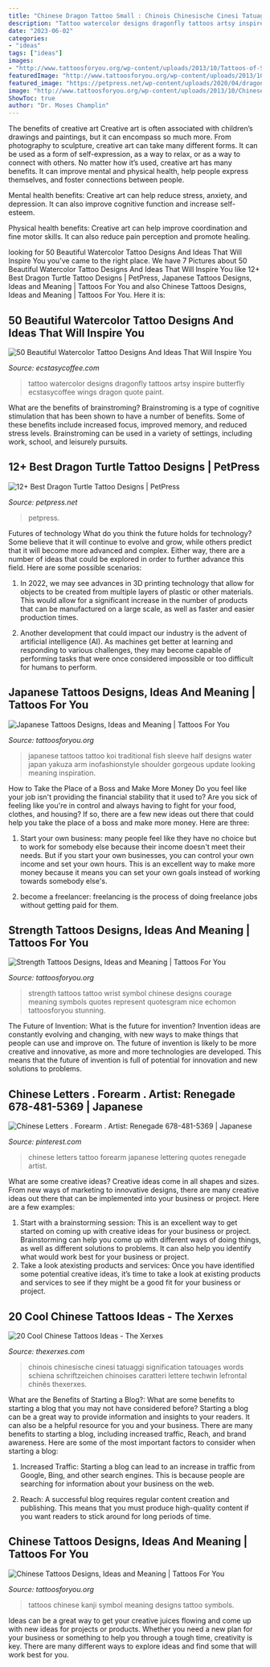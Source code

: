 ```yaml
---
title: "Chinese Dragon Tattoo Small : Chinois Chinesische Cinesi Tatuaggi Signification Tatouages Words Schiena Schriftzeichen Chinoises Caratteri Lettere Techwin Lefrontal Chinês Thexerxes"
description: "Tattoo watercolor designs dragonfly tattoos artsy inspire butterfly ecstasycoffee wings dragon quote paint"
date: "2023-06-02"
categories:
- "ideas"
tags: ["ideas"]
images:
- "http://www.tattoosforyou.org/wp-content/uploads/2013/10/Tattoos-of-Strength.jpg"
featuredImage: "http://www.tattoosforyou.org/wp-content/uploads/2013/10/Chinese-Symbol-Tattoos.jpg"
featured_image: "https://petpress.net/wp-content/uploads/2020/04/dragon-turtle-tattoo-leg-scaled.jpg"
image: "http://www.tattoosforyou.org/wp-content/uploads/2013/10/Chinese-Symbol-Tattoos.jpg"
ShowToc: true
author: "Dr. Moses Champlin"
---
```



The benefits of creative art
Creative art is often associated with children’s drawings and paintings, but it can encompass so much more. From photography to sculpture, creative art can take many different forms. It can be used as a form of self-expression, as a way to relax, or as a way to connect with others.
No matter how it’s used, creative art has many benefits. It can improve mental and physical health, help people express themselves, and foster connections between people.

Mental health benefits: Creative art can help reduce stress, anxiety, and depression. It can also improve cognitive function and increase self-esteem.

Physical health benefits: Creative art can help improve coordination and fine motor skills. It can also reduce pain perception and promote healing.

	

		
looking for 50 Beautiful Watercolor Tattoo Designs And Ideas That Will Inspire You you've came to the right place. We have 7 Pictures about 50 Beautiful Watercolor Tattoo Designs And Ideas That Will Inspire You like 12+ Best Dragon Turtle Tattoo Designs | PetPress, Japanese Tattoos Designs, Ideas and Meaning | Tattoos For You and also Chinese Tattoos Designs, Ideas and Meaning | Tattoos For You. Here it is:
		
    
## 50 Beautiful Watercolor Tattoo Designs And Ideas That Will Inspire You

<img loading=lazy src="http://www.ecstasycoffee.com/wp-content/uploads/2016/08/Watercolor-Dragonfly-Tattoo.jpg" onerror="this.onerror=null;this.src='https://tse2.mm.bing.net/th?id=OIP.bQ7cZDdrhWz_k0oOaqyDiAHaJ4&amp;pid=15.1';" alt="50 Beautiful Watercolor Tattoo Designs And Ideas That Will Inspire You">

_Source: ecstasycoffee.com_

>tattoo watercolor designs dragonfly tattoos artsy inspire butterfly ecstasycoffee wings dragon quote paint. 

	

What are the benefits of brainstroming?
Brainstroming is a type of cognitive stimulation that has been shown to have a number of benefits. Some of these benefits include increased focus, improved memory, and reduced stress levels. Brainstroming can be used in a variety of settings, including work, school, and leisurely pursuits.

    
## 12+ Best Dragon Turtle Tattoo Designs | PetPress

<img loading=lazy src="https://petpress.net/wp-content/uploads/2020/04/dragon-turtle-tattoo-leg-scaled.jpg" onerror="this.onerror=null;this.src='https://tse3.mm.bing.net/th?id=OIP.dkVrJ0Q0DCBUOpRQDCOA3wHaJ4&amp;pid=15.1';" alt="12+ Best Dragon Turtle Tattoo Designs | PetPress">

_Source: petpress.net_

>petpress. 

	

Futures of technology
What do you think the future holds for technology? Some believe that it will continue to evolve and grow, while others predict that it will become more advanced and complex. Either way, there are a number of ideas that could be explored in order to further advance this field. Here are some possible scenarios:
1) In 2022, we may see advances in 3D printing technology that allow for objects to be created from multiple layers of plastic or other materials. This would allow for a significant increase in the number of products that can be manufactured on a large scale, as well as faster and easier production times.

2) Another development that could impact our industry is the advent of artificial intelligence (AI). As machines get better at learning and responding to various challenges, they may become capable of performing tasks that were once considered impossible or too difficult for humans to perform.

    
## Japanese Tattoos Designs, Ideas And Meaning | Tattoos For You

<img loading=lazy src="http://www.tattoosforyou.org/wp-content/uploads/2013/09/Japanese-Half-Sleeve-Tattoos.jpg" onerror="this.onerror=null;this.src='https://tse4.mm.bing.net/th?id=OIP.TYW5XVCpoxdlYwLwWnXxlAHaLK&amp;pid=15.1';" alt="Japanese Tattoos Designs, Ideas and Meaning | Tattoos For You">

_Source: tattoosforyou.org_

>japanese tattoos tattoo koi traditional fish sleeve half designs water japan yakuza arm inofashionstyle shoulder gorgeous update looking meaning inspiration. 

	

How to Take the Place of a Boss and Make More Money
Do you feel like your job isn't providing the financial stability that it used to? Are you sick of feeling like you're in control and always having to fight for your food, clothes, and housing? If so, there are a few new ideas out there that could help you take the place of a boss and make more money. Here are three:
1. Start your own business: many people feel like they have no choice but to work for somebody else because their income doesn't meet their needs. But if you start your own businesses, you can control your own income and set your own hours. This is an excellent way to make more money because it means you can set your own goals instead of working towards somebody else's.

2. become a freelancer: freelancing is the process of doing freelance jobs without getting paid for them.

    
## Strength Tattoos Designs, Ideas And Meaning | Tattoos For You

<img loading=lazy src="http://www.tattoosforyou.org/wp-content/uploads/2013/10/Tattoos-of-Strength.jpg" onerror="this.onerror=null;this.src='https://tse1.mm.bing.net/th?id=OIP.l2ZkJ-1tQ3Bl4hm4yfQYfgHaJ5&amp;pid=15.1';" alt="Strength Tattoos Designs, Ideas and Meaning | Tattoos For You">

_Source: tattoosforyou.org_

>strength tattoos tattoo wrist symbol chinese designs courage meaning symbols quotes represent quotesgram nice echomon tattoosforyou stunning. 

	

The Future of Invention: What is the future for invention?
Invention ideas are constantly evolving and changing, with new ways to make things that people can use and improve on. The future of invention is likely to be more creative and innovative, as more and more technologies are developed. This means that the future of invention is full of potential for innovation and new solutions to problems.

    
## Chinese Letters . Forearm . Artist: Renegade 678-481-5369 | Japanese

<img loading=lazy src="https://i.pinimg.com/736x/b2/48/f6/b248f6fd4be54a41c7d7dab57582ca2f--chinese-letters.jpg" onerror="this.onerror=null;this.src='https://tse3.mm.bing.net/th?id=OIP.zWUfFlyR202F7uFmN2WxJgHaJ4&amp;pid=15.1';" alt="Chinese Letters . Forearm . Artist: Renegade 678-481-5369 | Japanese">

_Source: pinterest.com_

>chinese letters tattoo forearm japanese lettering quotes renegade artist. 

	

What are some creative ideas?
Creative ideas come in all shapes and sizes. From new ways of marketing to innovative designs, there are many creative ideas out there that can be implemented into your business or project. Here are a few examples: 
1. Start with a brainstorming session: This is an excellent way to get started on coming up with creative ideas for your business or project. Brainstorming can help you come up with different ways of doing things, as well as different solutions to problems. It can also help you identify what would work best for your business or project. 
2. Take a look atexisting products and services: Once you have identified some potential creative ideas, it’s time to take a look at existing products and services to see if they might be a good fit for your business or project.

    
## 20 Cool Chinese Tattoos Ideas - The Xerxes

<img loading=lazy src="https://www.thexerxes.com/wp-content/uploads/2016/02/Chinese-Tattoo-Designs.jpg" onerror="this.onerror=null;this.src='https://tse4.mm.bing.net/th?id=OIP.0JVTPYJJVK0bOdXaI9pB7QHaLH&amp;pid=15.1';" alt="20 Cool Chinese Tattoos Ideas - The Xerxes">

_Source: thexerxes.com_

>chinois chinesische cinesi tatuaggi signification tatouages words schiena schriftzeichen chinoises caratteri lettere techwin lefrontal chinês thexerxes. 

	

What are the Benefits of Starting a Blog?: What are some benefits to starting a blog that you may not have considered before?
Starting a blog can be a great way to provide information and insights to your readers. It can also be a helpful resource for you and your business. There are many benefits to starting a blog, including increased traffic, Reach, and brand awareness. Here are some of the most important factors to consider when starting a blog: 
1. Increased Traffic: Starting a blog can lead to an increase in traffic from Google, Bing, and other search engines. This is because people are searching for information about your business on the web. 

2. Reach: A successful blog requires regular content creation and publishing. This means that you must produce high-quality content if you want readers to stick around for long periods of time.

    
## Chinese Tattoos Designs, Ideas And Meaning | Tattoos For You

<img loading=lazy src="http://www.tattoosforyou.org/wp-content/uploads/2013/10/Chinese-Symbol-Tattoos.jpg" onerror="this.onerror=null;this.src='https://tse4.mm.bing.net/th?id=OIP.MMIP2iy8Xg14ljEoqUQPTgHaJ4&amp;pid=15.1';" alt="Chinese Tattoos Designs, Ideas and Meaning | Tattoos For You">

_Source: tattoosforyou.org_

>tattoos chinese kanji symbol meaning designs tattoo symbols. 

	

Ideas can be a great way to get your creative juices flowing and come up with new ideas for projects or products. Whether you need a new plan for your business or something to help you through a tough time, creativity is key. There are many different ways to explore ideas and find some that will work best for you.

